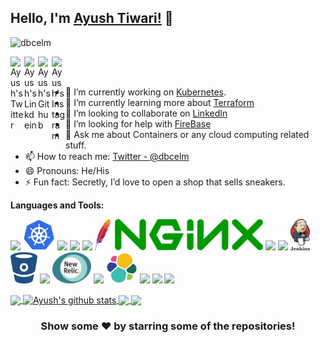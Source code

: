## Hello, I'm [Ayush Tiwari!](https://dbcelm.com) 👋

<p align="left"> <img src="https://komarev.com/ghpvc/?username=dbcelm&label=Views&color=brightgreen&style=flat" alt="dbcelm" /> </p>

<a href="https://twitter.com/dbcelm">
  <img align="left" alt="Ayush's Twitter" width="22px" src="https://cdn.jsdelivr.net/npm/simple-icons@v3/icons/twitter.svg" />
</a>
<a href="https://www.linkedin.com/in/dbcelm/">
  <img align="left" alt="Ayush's Linkdein" width="22px" src="https://cdn.jsdelivr.net/npm/simple-icons@v3/icons/linkedin.svg" />
</a>
<a href="https://github.com/dbcelm">
  <img align="left" alt="Ayush's Github" width="22px" src="https://cdn.jsdelivr.net/npm/simple-icons@v3/icons/github.svg" />
</a>
<a href="https://instagram.com/dbcelm/">
  <img align="left" alt="Ayush's Instagram" width="22px" src="https://cdn.jsdelivr.net/npm/simple-icons@v3/icons/instagram.svg" />
</a>

<br/>
<br/>



- 🔭 I’m currently working on [Kubernetes](https://kubernetes.io/).
- 🌱 I’m currently learning more about [Terraform](https://www.terraform.io/)
- 👯 I’m looking to collaborate on [LinkedIn](https://www.linkedin.com/in/dbcelm/)
- 🤔 I’m looking for help with [FireBase](https://firebase.google.com/)
- 💬 Ask me about Containers or any cloud computing related stuff.
- 📫 How to reach me: [Twitter - @dbcelm](https://twitter.com/dbcelm)
- 😄 Pronouns: He/His
- ⚡ Fun fact: Secretly, I’d love to open a shop that sells sneakers.



**Languages and Tools:**  

<code><img height="45" src="https://raw.githubusercontent.com/gilbarbara/logos/master/logos/aws.svg"></code>
<code><img height="50" src="https://github.com/gilbarbara/logos/blob/master/logos/kubernetes.svg"></code>
<code><img height="50" src="https://github.com/gilbarbara/logos/blob/master/logos/argo.svg"></code>
<code><img height="50" src="https://github.com/gilbarbara/logos/blob/master/logos/docker-icon.svg"></code>
<code><img height="50" src="https://github.com/gilbarbara/logos/blob/master/logos/bash-icon.svg"></code>
<code><img height="50" src="https://github.com/gilbarbara/logos/blob/master/logos/apache.svg"></code>
<code><img height="50" src="https://github.com/gilbarbara/logos/blob/master/logos/nginx.svg"></code>
<code><img height="50" src="https://github.com/gilbarbara/logos/blob/master/logos/terraform.svg"></code>
<code><img height="50" src="https://github.com/gilbarbara/logos/blob/master/logos/brotli.svg"></code>
<code><img height="50" src="https://raw.githubusercontent.com/gilbarbara/logos/master/logos/jenkins.svg"></code>
<code><img height="50" src="https://github.com/gilbarbara/logos/blob/master/logos/bitbucket.svg"></code>
<code><img height="50" src="https://github.com/gilbarbara/logos/blob/master/logos/github-actions.svg"></code>
<code><img height="50" src="https://github.com/gilbarbara/logos/blob/master/logos/new-relic.svg"></code>
<code><img height="50" src="https://github.com/gilbarbara/logos/blob/master/logos/datadog.svg"></code>
<code><img height="50" src="https://github.com/gilbarbara/logos/blob/master/logos/elasticsearch.svg"></code>
<code><img height="50" src="https://github.com/gilbarbara/logos/blob/master/logos/certbot.svg"></code>
<code><img height="50" src="https://github.com/gilbarbara/logos/blob/master/logos/python.svg"></code>
<code><img height="50" src="https://github.com/gilbarbara/logos/blob/master/logos/javascript.svg"></code>

<a href="https://github.com/dbcelm">
  <img align="center" src="https://github-readme-stats.vercel.app/api?username=dbcelm&show_icons=true" />
</a>
<a href="https://github.com/dbcelm">
 <img align="center" src="https://github-readme-stats.vercel.app/api/top-langs/?username=dbcelm&layout=compact" alt="Ayush's github stats"/>
</a>
<a href="https://github.com/iampawan/FlutterExampleApps">
  <img align="center" src="https://github-readme-stats.vercel.app/api/pin/?username=iampawan&repo=FlutterExampleApps&theme=light" />

</a>
<a href="https://github.com/iampawan/VelocityX">
 <img align="center" src="https://github-readme-stats.vercel.app/api/pin/?username=iampawan&repo=VelocityX&theme=light" />
</a>

<div align="center">

### Show some ❤️ by starring some of the repositories!

</div>

